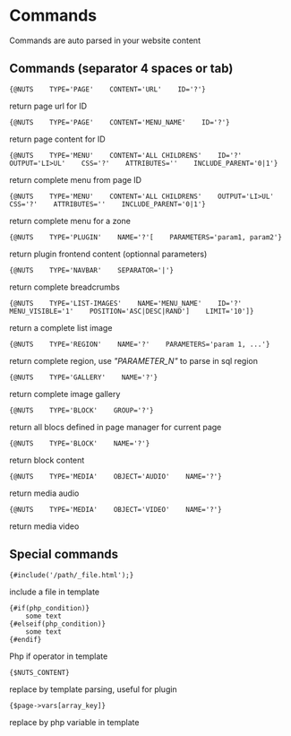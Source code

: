 # Commands

Commands are auto parsed in your website content

## Commands (separator 4 spaces or tab)

```{@NUTS    TYPE='PAGE'    CONTENT='URL'    ID='?'}```

return page url for ID

```{@NUTS    TYPE='PAGE'    CONTENT='MENU_NAME'    ID='?'}```

return page content for ID

```{@NUTS    TYPE='MENU'    CONTENT='ALL CHILDRENS'    ID='?'    OUTPUT='LI>UL'    CSS='?'    ATTRIBUTES=''    INCLUDE_PARENT='0|1'}```

return complete menu from page ID


```{@NUTS    TYPE='MENU'    CONTENT='ALL CHILDRENS'    OUTPUT='LI>UL'    CSS='?'    ATTRIBUTES=''    INCLUDE_PARENT='0|1'} ```

return complete menu for a zone


```{@NUTS    TYPE='PLUGIN'    NAME='?'[    PARAMETERS='param1, param2'}```

return plugin frontend content (optionnal parameters)


```{@NUTS    TYPE='NAVBAR'    SEPARATOR='|'}```
 
return complete breadcrumbs
 
 
```{@NUTS    TYPE='LIST-IMAGES'    NAME='MENU_NAME'    ID='?'    MENU_VISIBLE='1'    POSITION='ASC|DESC|RAND']    LIMIT='10']}```

return a complete list image

```{@NUTS    TYPE='REGION'    NAME='?'    PARAMETERS='param 1, ...'}```

return complete region, use *"PARAMETER_N"* to parse in sql region


```{@NUTS    TYPE='GALLERY'    NAME='?'}```

return complete image gallery

```{@NUTS    TYPE='BLOCK'    GROUP='?'}```

return all blocs defined in page manager for current page

```{@NUTS    TYPE='BLOCK'    NAME='?'}```

return block content


```{@NUTS    TYPE='MEDIA'    OBJECT='AUDIO'    NAME='?'}```

return media audio
 
 
```{@NUTS    TYPE='MEDIA'    OBJECT='VIDEO'    NAME='?'}```

return media video



## Special commands

```
{#include('/path/_file.html');}
```

include a file in template


```
{#if(php_condition)}
    some text
{#elseif(php_condition)}
    some text
{#endif}
```

Php if operator in template

```{$NUTS_CONTENT}```

replace by template parsing, useful for plugin


```{$page->vars[array_key]}```

replace by php variable in template

















 






